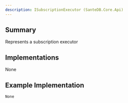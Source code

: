 ```yaml
---
description: ISubscriptionExecutor (SanteDB.Core.Api)
---
```


## Summary
Represents a subscription executor

## Implementations

None

## Example Implementation
```
None
```
